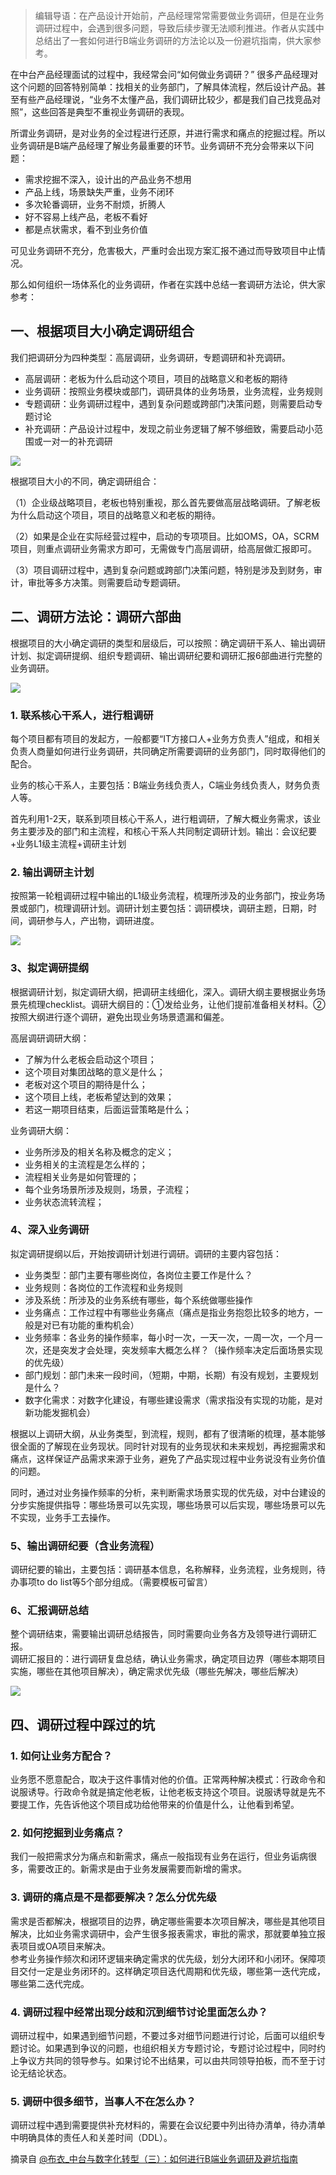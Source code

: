 >编辑导语：在产品设计开始前，产品经理常常需要做业务调研，但是在业务调研过程中，会遇到很多问题，导致后续步骤无法顺利推进。作者从实践中总结出了一套如何进行B端业务调研的方法论以及一份避坑指南，供大家参考。

在中台产品经理面试的过程中，我经常会问“如何做业务调研？” 很多产品经理对这个问题的回答特别简单：找相关的业务部门，了解具体流程，然后设计产品。甚至有些产品经理说，“业务不太懂产品，我们调研比较少，都是我们自己找竞品对照”，这些回答是典型不重视业务调研的表现。

所谓业务调研，是对业务的全过程进行还原，并进行需求和痛点的挖掘过程。所以业务调研是B端产品经理了解业务最重要的环节。业务调研不充分会带来以下问题：

- 需求挖掘不深入，设计出的产品业务不想用
- 产品上线，场景缺失严重，业务不闭环
- 多次轮番调研，业务不耐烦，折腾人
- 好不容易上线产品，老板不看好
- 都是点状需求，看不到业务价值

可见业务调研不充分，危害极大，严重时会出现方案汇报不通过而导致项目中止情况。

那么如何组织一场体系化的业务调研，作者在实践中总结一套调研方法论，供大家参考：

## 一、根据项目大小确定调研组合

我们把调研分为四种类型：高层调研，业务调研，专题调研和补充调研。

- 高层调研：老板为什么启动这个项目，项目的战略意义和老板的期待
- 业务调研：按照业务模块或部门，调研具体的业务场景，业务流程，业务规则
- 专题调研：业务调研过程中，遇到复杂问题或跨部门决策问题，则需要启动专题讨论
- 补充调研：产品设计过程中，发现之前业务逻辑了解不够细致，需要启动小范围或一对一的补充调研

![](../../assets/业务调研1.png)

根据项目大小的不同，确定调研组合：

（1）企业级战略项目，老板也特别重视，那么首先要做高层战略调研。了解老板为什么启动这个项目，项目的战略意义和老板的期待。

（2）如果是企业在实际经营过程中，启动的专项项目。比如OMS，OA，SCRM项目，则重点调研业务需求方即可，无需做专门高层调研，给高层做汇报即可。

（3）项目调研过程中，遇到复杂问题或跨部门决策问题，特别是涉及到财务，审计，审批等多方决策。则需要启动专题调研。

## 二、调研方法论：调研六部曲

根据项目的大小确定调研的类型和层级后，可以按照：确定调研干系人、输出调研计划、拟定调研提纲、组织专题调研、输出调研纪要和调研汇报6部曲进行完整的业务调研。

![](../../assets/业务调研2.png)

### 1. 联系核心干系人，进行粗调研

每个项目都有项目的发起方，一般都要“IT方接口人+业务方负责人”组成，和相关负责人商量如何进行业务调研，共同确定所需要调研的业务部门，同时取得他们的配合。

业务的核心干系人，主要包括：B端业务线负责人，C端业务线负责人，财务负责人等。

首先利用1-2天，联系到项目核心干系人，进行粗调研，了解大概业务需求，该业务主要涉及的部门和主流程，和核心干系人共同制定调研计划。输出：会议纪要+业务L1级主流程+调研主计划

### 2. 输出调研主计划

按照第一轮粗调研过程中输出的L1级业务流程，梳理所涉及的业务部门，按业务场景或部门，梳理调研计划。调研计划主要包括：调研模块，调研主题，日期，时间，调研参与人，产出物，调研进度。

![](../../assets/业务调研3.png)
### 3、拟定调研提纲

根据调研计划，拟定调研大纲，把调研主线细化，深入。调研大纲主要根据业务场景先梳理checklist。调研大纲目的：①发给业务，让他们提前准备相关材料。②按照大纲进行逐个调研，避免出现业务场景遗漏和偏差。

高层调研调研大纲：

- 了解为什么老板会启动这个项目；
- 这个项目对集团战略的意义是什么；
- 老板对这个项目的期待是什么；
- 这个项目上线，老板希望达到的效果；
- 若这一期项目结束，后面运营策略是什么；

业务调研大纲：

- 业务所涉及的相关名称及概念的定义；
- 业务相关的主流程是怎么样的；
- 流程相关业务是如何管理的；
- 每个业务场景所涉及规则，场景，子流程；
- 业务状态流转流程；

### 4、深入业务调研

拟定调研提纲以后，开始按调研计划进行调研。调研的主要内容包括：

- 业务类型：部门主要有哪些岗位，各岗位主要工作是什么？
- 业务规则：各岗位的工作流程和业务规则
- 涉及系统：所涉及的业务系统有哪些，每个系统做哪些操作
- 业务痛点：工作过程中有哪些业务痛点（痛点是指业务抱怨比较多的地方，一般是对已有功能的重构机会）
- 业务频率：各业务的操作频率，每小时一次，一天一次，一周一次，一个月一次，还是突发才会处理，突发频率大概怎么样？（操作频率决定后面场景实现的优先级）
- 部门规划：部门未来一段时间，（短期，中期，长期）有没有规划，主要规划是什么？
- 数字化需求：对数字化建设，有哪些建设需求（需求指没有实现的功能，是对新功能发掘机会）

根据以上调研大纲，从业务类型，到流程，规则，都有了很清晰的梳理，基本能够很全面的了解现在业务现状。同时针对现有的业务现状和未来规划，再挖掘需求和痛点，这样保证产品需求来源于业务，避免了产品实现过程中业务说没有业务价值的问题。

同时，通过对业务操作频率的分析，来判断需求场景实现的优先级，对中台建设的分步实施提供指导：哪些场景可以先实现，哪些场景可以后实现，哪些场景可以先不实现，业务手工去操作。

### 5、输出调研纪要（含业务流程）

调研纪要的输出，主要包括：调研基本信息，名称解释，业务流程，业务规则，待办事项to do list等5个部分组成。（需要模板可留言）

### 6、汇报调研总结

整个调研结束，需要输出调研总结报告，同时需要向业务各方及领导进行调研汇报。  
调研汇报目的：进行调研复盘总结，确认业务需求，确定项目边界（哪些本期项目实施，哪些在其他项目解决），确定需求优先级（哪些先解决，哪些后解决）

![](../../assets/业务调研4.png)

## 四、调研过程中踩过的坑

### 1. 如何让业务方配合？

业务愿不愿意配合，取决于这件事情对他的价值。正常两种解决模式：行政命令和说服诱导。行政命令就是搞定他老板，让他老板支持这个项目。说服诱导就是先不要提工作，先告诉他这个项目成功给他带来的价值是什么，让他看到希望。

### 2. 如何挖掘到业务痛点？

我们一般把需求分为痛点和新需求，痛点一般指现有业务在运行，但业务诟病很多，需要改正的。新需求是由于业务发展需要而新增的需求。

### 3. 调研的痛点是不是都要解决？怎么分优先级

需求是否都解决，根据项目的边界，确定哪些需要本次项目解决，哪些是其他项目解决，比如业务需求调研中，会产生很多报表需求，审批的需求，那就要单独立报表项目或OA项目来解决。  
参考业务操作频次和闭环逻辑来确定需求的优先级，划分大闭环和小闭环。保障项目交付一定是业务闭环的。这样确定项目迭代周期和优先级，哪些第一迭代完成，哪些第二迭代完成。

### 4. 调研过程中经常出现分歧和沉到细节讨论里面怎么办？

调研过程中，如果遇到细节问题，不要过多对细节问题进行讨论，后面可以组织专题讨论。如果遇到争议的问题，也组织相关方专题讨论，专题讨论过程中，同时约上争议方共同的领导参与。如果讨论不出结果，可以由共同领导拍板，而不至于讨论无结论状态。

### 5. 调研中很多细节，当事人不在怎么办？

调研过程中遇到需要提供补充材料的，需要在会议纪要中列出待办清单，待办清单中明确具体的责任人和关差时间（DDL）。


摘录自 [@布衣_中台与数字化转型（三）：如何进行B端业务调研及避坑指南](https://www.woshipm.com/zhichang/5213200.html)
